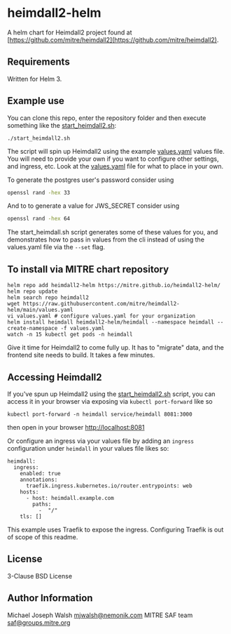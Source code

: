 # heimdall2-helm

A helm chart for Heimdall2 project found at [https://github.com/mitre/heimdall2](https://github.com/mitre/heimdall2).

## Requirements

Written for Helm 3.

## Example use

You can clone this repo, enter the repository folder and then execute something like the [start_heimdall2.sh](start_heimdall2.sh):

```
./start_heimdall2.sh
```

The script will spin up Heimdall2 using the example [values.yaml](heimdall2/values.yaml) values file.  You will need
to provide your own if you want to configure other settings, and ingress, etc.  Look at the [values.yaml](heimdall2/values.yaml)
file for what to place in your own.

To generate the postgres user's password consider using

```bash
openssl rand -hex 33
```

And to to generate a value for JWS_SECRET consider using

```bash
openssl rand -hex 64
```

The start_heimdall.sh script generates some of these values for you, and demonstrates how to pass in values from the cli instead of using the values.yaml file via the `--set` flag.

## To install via MITRE chart repository

```
helm repo add heimdall2-helm https://mitre.github.io/heimdall2-helm/
helm repo update
helm search repo heimdall2
wget https://raw.githubusercontent.com/mitre/heimdall2-helm/main/values.yaml
vi values.yaml # configure values.yaml for your organization
helm install heimdall heimdall2-helm/heimdall --namespace heimdall --create-namespace -f values.yaml
watch -n 15 kubectl get pods -n heimdall
```

Give it time for Heimdall2 to come fully up.  It has to "migrate" data, and the frontend site needs to build. It takes a few minutes.

## Accessing Heimdall2

If you've spun up Heimdall2 using the [start_heimdall2.sh](start_heimdall2.sh) script, you can access it in your
browser via exposing via `kubectl port-forward` like so

```
kubectl port-forward -n heimdall service/heimdall 8081:3000
```

then open in your browser [http://localhost:8081](http://localhost:8081)

Or configure an ingress via your values file by adding an `ingress` configuration under
`heimdall` in your values file likes so:

```
heimdall:
  ingress:
    enabled: true
    annotations:
      traefik.ingress.kubernetes.io/router.entrypoints: web
    hosts:
      - host: heimdall.example.com
        paths:
          -  "/"
    tls: []
```

This example uses Traefik to expose the ingress.  Configuring Traefik is out of scope of this 
readme.


## License

3-Clause BSD License

## Author Information

Michael Joseph Walsh <mjwalsh@nemonik.com>
MITRE SAF team <saf@groups.mitre.org>
